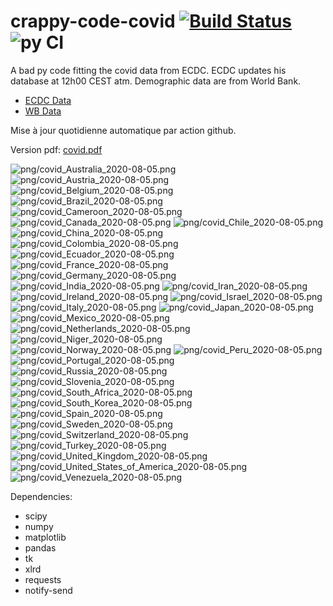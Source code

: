 # crappy-code-covid [![Build Status](https://cloud.drone.io/api/badges/a-lemonnier/crappy-code-covid/status.svg)](https://cloud.drone.io/a-lemonnier/crappy-code-covid) ![py CI](https://github.com/a-lemonnier/crappy-code-covid/workflows/py%20CI/badge.svg)
 
A bad py code fitting the covid data from ECDC. ECDC updates his database at 12h00 CEST atm. Demographic data are from World Bank.
 
- [ECDC Data](https://www.ecdc.europa.eu/en/publications-data/download-todays-data-geographic-distribution-covid-19-cases-worldwide)
- [WB Data](https://data.worldbank.org/indicator/sp.pop.totl)
 
 
Mise à jour quotidienne automatique par action github.
 
Version pdf: [covid.pdf](https://github.com/a-lemonnier/crappy-code-covid/raw/master/covid.pdf)
 
![png/covid_Australia_2020-08-05.png](png/covid_Australia_2020-08-05.png)
![png/covid_Austria_2020-08-05.png](png/covid_Austria_2020-08-05.png)
![png/covid_Belgium_2020-08-05.png](png/covid_Belgium_2020-08-05.png)
![png/covid_Brazil_2020-08-05.png](png/covid_Brazil_2020-08-05.png)
![png/covid_Cameroon_2020-08-05.png](png/covid_Cameroon_2020-08-05.png)
![png/covid_Canada_2020-08-05.png](png/covid_Canada_2020-08-05.png)
![png/covid_Chile_2020-08-05.png](png/covid_Chile_2020-08-05.png)
![png/covid_China_2020-08-05.png](png/covid_China_2020-08-05.png)
![png/covid_Colombia_2020-08-05.png](png/covid_Colombia_2020-08-05.png)
![png/covid_Ecuador_2020-08-05.png](png/covid_Ecuador_2020-08-05.png)
![png/covid_France_2020-08-05.png](png/covid_France_2020-08-05.png)
![png/covid_Germany_2020-08-05.png](png/covid_Germany_2020-08-05.png)
![png/covid_India_2020-08-05.png](png/covid_India_2020-08-05.png)
![png/covid_Iran_2020-08-05.png](png/covid_Iran_2020-08-05.png)
![png/covid_Ireland_2020-08-05.png](png/covid_Ireland_2020-08-05.png)
![png/covid_Israel_2020-08-05.png](png/covid_Israel_2020-08-05.png)
![png/covid_Italy_2020-08-05.png](png/covid_Italy_2020-08-05.png)
![png/covid_Japan_2020-08-05.png](png/covid_Japan_2020-08-05.png)
![png/covid_Mexico_2020-08-05.png](png/covid_Mexico_2020-08-05.png)
![png/covid_Netherlands_2020-08-05.png](png/covid_Netherlands_2020-08-05.png)
![png/covid_Niger_2020-08-05.png](png/covid_Niger_2020-08-05.png)
![png/covid_Norway_2020-08-05.png](png/covid_Norway_2020-08-05.png)
![png/covid_Peru_2020-08-05.png](png/covid_Peru_2020-08-05.png)
![png/covid_Portugal_2020-08-05.png](png/covid_Portugal_2020-08-05.png)
![png/covid_Russia_2020-08-05.png](png/covid_Russia_2020-08-05.png)
![png/covid_Slovenia_2020-08-05.png](png/covid_Slovenia_2020-08-05.png)
![png/covid_South_Africa_2020-08-05.png](png/covid_South_Africa_2020-08-05.png)
![png/covid_South_Korea_2020-08-05.png](png/covid_South_Korea_2020-08-05.png)
![png/covid_Spain_2020-08-05.png](png/covid_Spain_2020-08-05.png)
![png/covid_Sweden_2020-08-05.png](png/covid_Sweden_2020-08-05.png)
![png/covid_Switzerland_2020-08-05.png](png/covid_Switzerland_2020-08-05.png)
![png/covid_Turkey_2020-08-05.png](png/covid_Turkey_2020-08-05.png)
![png/covid_United_Kingdom_2020-08-05.png](png/covid_United_Kingdom_2020-08-05.png)
![png/covid_United_States_of_America_2020-08-05.png](png/covid_United_States_of_America_2020-08-05.png)
![png/covid_Venezuela_2020-08-05.png](png/covid_Venezuela_2020-08-05.png)
 
Dependencies:
- scipy
- numpy
- matplotlib
- pandas
- tk
- xlrd
- requests
- notify-send
